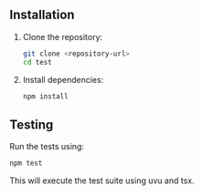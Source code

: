 ## Installation

1. Clone the repository:
   ```bash
   git clone <repository-url>
   cd test
   ```

2. Install dependencies:
   ```bash
   npm install
   ```
## Testing

Run the tests using:

```bash
npm test
```

This will execute the test suite using uvu and tsx.